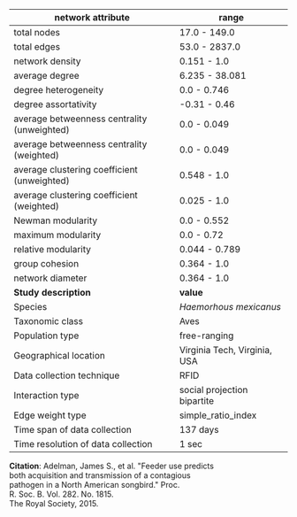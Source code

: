network attribute|range
---|---
total nodes|17.0 - 149.0
total edges|53.0 - 2837.0
network density|0.151 - 1.0
average degree|6.235 - 38.081
degree heterogeneity|0.0 - 0.746
degree assortativity|-0.31 - 0.46
average betweenness centrality (unweighted)|0.0 - 0.049
average betweenness centrality (weighted)|0.0 - 0.049
average clustering coefficient (unweighted)|0.548 - 1.0
average clustering coefficient (weighted)|0.025 - 1.0
Newman modularity|0.0 - 0.552
maximum modularity|0.0 - 0.72
relative modularity|0.044 - 0.789
group cohesion|0.364 - 1.0
network diameter|0.364 - 1.0
**Study description**|**value**
Species|*Haemorhous mexicanus*
Taxonomic class|Aves
Population type|free-ranging
Geographical location|Virginia Tech, Virginia, USA
Data collection technique|RFID
Interaction type|social projection bipartite
Edge weight type|simple_ratio_index
Time span of data collection|137 days
Time resolution of data collection|1 sec
**Citation**: Adelman, James S., et al. "Feeder use predicts <br> both acquisition and transmission of a contagious <br> pathogen in a North American songbird." Proc. <br> R. Soc. B. Vol. 282. No. 1815. <br> The Royal Society, 2015.